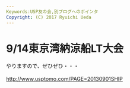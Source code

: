 ```yaml
---
Keywords:USP友の会,別ブログへのポインタ
Copyright: (C) 2017 Ryuichi Ueda
---
```

# <!--:ja-->9/14東京湾納涼船LT大会<!--:-->
<!--:ja-->やりますので、ぜひぜひ・・・<br />
<br />
<a href="http://www.usptomo.com/PAGE=20130901SHIP" target="_blank">http://www.usptomo.com/PAGE=20130901SHIP</a><!--:-->
